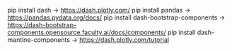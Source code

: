pip install dash -> https://dash.plotly.com/
pip install pandas -> https://pandas.pydata.org/docs/
pip install dash-bootstrap-components -> https://dash-bootstrap-components.opensource.faculty.ai/docs/components/
pip install dash-mantine-components -> https://dash.plotly.com/tutorial 